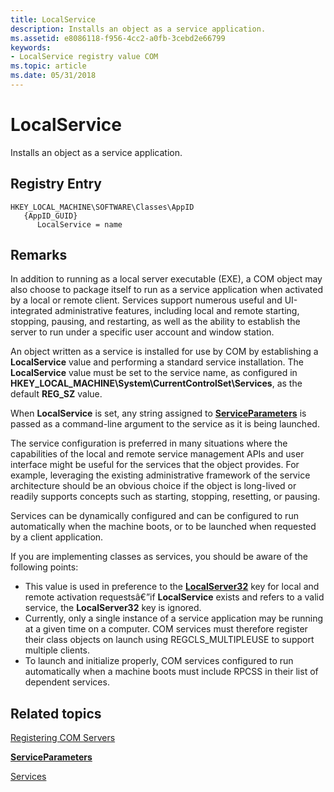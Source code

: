 ```yaml
---
title: LocalService
description: Installs an object as a service application.
ms.assetid: e8086118-f956-4cc2-a0fb-3cebd2e66799
keywords:
- LocalService registry value COM
ms.topic: article
ms.date: 05/31/2018
---
```


# LocalService

Installs an object as a service application.

## Registry Entry

```
HKEY_LOCAL_MACHINE\SOFTWARE\Classes\AppID
   {AppID_GUID}
      LocalService = name
```

## Remarks

In addition to running as a local server executable (EXE), a COM object may also choose to package itself to run as a service application when activated by a local or remote client. Services support numerous useful and UI-integrated administrative features, including local and remote starting, stopping, pausing, and restarting, as well as the ability to establish the server to run under a specific user account and window station.

An object written as a service is installed for use by COM by establishing a **LocalService** value and performing a standard service installation. The **LocalService** value must be set to the service name, as configured in **HKEY\_LOCAL\_MACHINE\\System\\CurrentControlSet\\Services**, as the default **REG\_SZ** value.

When **LocalService** is set, any string assigned to [**ServiceParameters**](serviceparameters.md) is passed as a command-line argument to the service as it is being launched.

The service configuration is preferred in many situations where the capabilities of the local and remote service management APIs and user interface might be useful for the services that the object provides. For example, leveraging the existing administrative framework of the service architecture should be an obvious choice if the object is long-lived or readily supports concepts such as starting, stopping, resetting, or pausing.

Services can be dynamically configured and can be configured to run automatically when the machine boots, or to be launched when requested by a client application.

If you are implementing classes as services, you should be aware of the following points:

-   This value is used in preference to the [**LocalServer32**](localserver32.md) key for local and remote activation requestsâ€”if **LocalService** exists and refers to a valid service, the **LocalServer32** key is ignored.
-   Currently, only a single instance of a service application may be running at a given time on a computer. COM services must therefore register their class objects on launch using REGCLS\_MULTIPLEUSE to support multiple clients.
-   To launch and initialize properly, COM services configured to run automatically when a machine boots must include RPCSS in their list of dependent services.

## Related topics

<dl> <dt>

[Registering COM Servers](registering-com-servers.md)
</dt> <dt>

[**ServiceParameters**](serviceparameters.md)
</dt> <dt>

[Services](https://docs.microsoft.com/windows/desktop/Services/services)
</dt> </dl>

 

 




